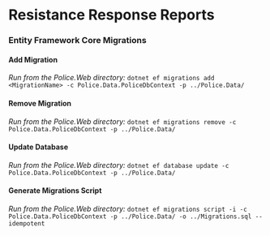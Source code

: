 # Resistance Response Reports

### Entity Framework Core Migrations

#### Add Migration
_Run from the Police.Web directory:_
```dotnet ef migrations add <MigrationName> -c Police.Data.PoliceDbContext -p ../Police.Data/```

#### Remove Migration
_Run from the Police.Web directory:_
```dotnet ef migrations remove -c Police.Data.PoliceDbContext -p ../Police.Data/```

#### Update Database
_Run from the Police.Web directory:_
```dotnet ef database update -c Police.Data.PoliceDbContext -p ../Police.Data/```

#### Generate Migrations Script
_Run from the Police.Web directory:_
```dotnet ef migrations script -i -c Police.Data.PoliceDbContext -p ../Police.Data/ -o ../Migrations.sql --idempotent```